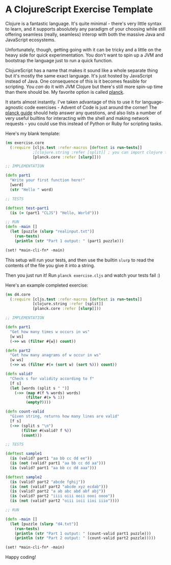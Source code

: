 # A ClojureScript Exercise Template

Clojure is a fantastic language.  It's quite minimal - there's very little syntax to learn, and it supports absolutely any paradigm of your choosing while still offering seamless (really, seamless) interop with both the massive Java and JavaScript ecosystems.

Unfortunately, though, getting going with it can be tricky and a little on the heavy side for quick experimentation.  You don't want to spin up a JVM and bootstrap the language just to run a quick function.

ClojureScript has a name that makes it sound like a whole separate thing but it's mostly the same exact language.  It's just hosted by JavaScript instead of Java.  One consequence of this is it becomes feasible for scripting.  You *can* do it with JVM Clojure but there's still more spin-up time than there should be.  My favorite option is called [planck](http://planck-repl.org/).

It starts almost instantly.  I've taken advantage of this to use it for language-agnostic code exercises - Advent of Code is just around the corner!  The [planck guide](http://planck-repl.org/guide-all.html) should help answer any questions, and also lists a number of very useful builtins for interacting with the shell and making network requests - you could use this instead of Python or Ruby for scripting tasks.

Here's my blank template:

```clojure
(ns exercise.core
  (:require [cljs.test :refer-macros [deftest is run-tests]]
            ;[clojure.string :refer [split]] ; you can import clojure fns!
            [planck.core :refer [slurp]]))

;; IMPLEMENTATION

(defn part1
  "Write your first function here!"
  [word]
  (str "Hello " word)

;; TESTS

(deftest test-part1
  (is (= (part1 "CLJS") "Hello, World")))

;; RUN
(defn -main []
  (let [puzzle (slurp "realinput.txt")]
    (run-tests)
    (println (str "Part 1 output: " (part1 puzzle)))

(set! *main-cli-fn* -main)

```

This setup will run your tests, and then use the builtin `slurp` to read the contents of the file you give it into a string.

Then you just run it!  Run `planck exercise.cljs` and watch your tests fail :)

Here's an example completed exercise:

```clojure
(ns d4.core
  (:require [cljs.test :refer-macros [deftest is run-tests]]
            [clojure.string :refer [split]]
            [planck.core :refer [slurp]]))

;; IMPLEMENTATION

(defn part1
  "Get how many times w occurs in ws"
  [w ws]
  (->> ws (filter #{w}) count))

(defn part2
  "Get how many anagrams of w occur in ws"
  [w ws]
  (->> ws (filter #(= (sort w) (sort %))) count))

(defn valid?
  "Check s for validity according to f"
  [f s]
  (let [words (split s " ")]
    (->> (map #(f % words) words)
         (filter #(> % 1))
         (empty?))))

(defn count-valid
  "Given string, returns how many lines are valid"
  [f s]
  (->> (split s "\n")
       (filter #(valid? f %))
       (count)))

;; TESTS

(deftest sample1
  (is (valid? part1 "aa bb cc dd ee"))
  (is (not (valid? part1 "aa bb cc dd aa")))
  (is (valid? part1 "aa bb cc dd aaa")))

(deftest sample2
  (is (valid? part2 "abcde fghij"))
  (is (not (valid? part2 "abcde xyz ecdab")))
  (is (valid? part2 "a ab abc abd abf abj"))
  (is (valid? part2 "iiii oiii ooii oooi oooo"))
  (is (not (valid? part2 "oiii ioii iioi iiio"))))

;; RUN

(defn -main []
  (let [puzzle (slurp "d4.txt")]
    (run-tests)
    (println (str "Part 1 output: " (count-valid part1 puzzle)))
    (println (str "Part 2 output: " (count-valid part2 puzzle)))))

(set! *main-cli-fn* -main)
```

Happy coding!